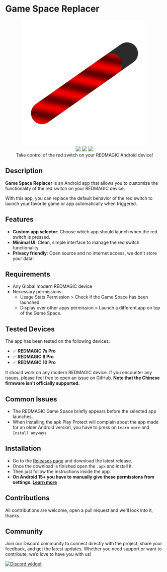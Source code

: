 # Game Space Replacer

<div align="center">
<img align=center src="img/app_icon_transparent.png" width="400">
</div>
<div align="center">
  <img src="https://img.shields.io/github/v/release/TheRealCrazyfuy/GameSpaceReplacer?&style=flat-square&color=5b5ef7&display_name=release">
  <img src="https://img.shields.io/badge/kotlin-5b5ef7.svg?logo=kotlin&logoColor=white&style=flat-square">
  <img src="https://img.shields.io/badge/Android_Studio-5b5ef7?logo=android-studio&logoColor=white&style=flat-square">
</div>
  </div>
<div align="center">
  Take control of the red switch on your REDMAGIC Android device!
</div>

## Description

**Game Space Replacer** is an Android app that allows you to customize the functionality of the red switch on your REDMAGIC device.

With this app, you can replace the default behavior of the red switch to launch your favorite game or app automatically when triggered.

## Features

- **Custom app selector**: Choose which app should launch when the red switch is pressed.
- **Minimal UI**: Clean, simple interface to manage the red switch functionality.
- **Privacy friendly**: Open source and no internet access, we don't store your data!

## Requirements

- Any Global modern REDMAGIC device
- Necessary permissions:
  - Usage Stats Permission > Check if the Game Space has been launched.
  - Display over other apps permission > Launch a different app on top of the Game Space.

## Tested Devices

The app has been tested on the following devices:

- ✅ **REDMAGIC 7s Pro**
- ✅ **REDMAGIC 8 Pro**
- ✅ **REDMAGIC 10 Pro**

It should work on any modern REDMAGIC device. If you encounter any issues, please feel free to open an issue on GitHub. **Note that the Chinese firmware isn't officially supported.**

## Common Issues
- The REDMAGIC Game Space briefly appears before the selected app launches.
- When Installing the apk Play Protect will complain about the app made for an older Android version, you have to press on `Learn more` and `Install anyways`

## Installation
- Go to the [Releases page](https://github.com/TheRealCrazyfuy/GameSpaceReplacer/releases) and download the latest release.
- Once the download is finished open the `.apk` and install it.
- Then just follow the instructions inside the app.
- **On Android 15+ you have to manually give these permissions from settings. [Learn more](https://www.androidpolice.com/android-15-sideloading-restrictions-bad-users/)**

## Contributions
All contributions are welcome, open a pull request and we'll look into it, thanks.

## Community
Join our Discord community to connect directly with the project, share your feedback, and get the latest updates. Whether you need support or want to contribute, we’d love to have you with us!

[![Discord widget](https://discord.com/api/guilds/942133699523272704/widget.png?style=banner2)](https://discord.gg/Hc4UPXqc4j)


